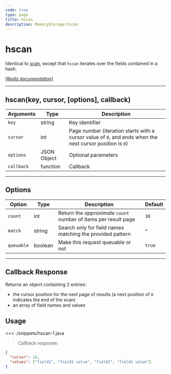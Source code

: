```yaml
---
code: true
type: page
title: hscan
description: MemoryStorage:hscan
---
```


# hscan

Identical to [scan](/sdk/java/2/core-classes/memory-storage/scan), except that `hscan` iterates over the fields contained in a hash.

[[_Redis documentation_]](https://redis.io/commands/hscan)

---

## hscan(key, cursor, [options], callback)

| Arguments  | Type        | Description                                                                                              |
| ---------- | ----------- | -------------------------------------------------------------------------------------------------------- |
| `key`      | string      | Key identifier                                                                                           |
| `cursor`   | int         | Page number (iteration starts with a cursor value of `0`, and ends when the next cursor position is `0`) |
| `options`  | JSON Object | Optional parameters                                                                                      |
| `callback` | function    | Callback                                                                                                 |

---

## Options

| Option     | Type    | Description                                                      | Default |
| ---------- | ------- | ---------------------------------------------------------------- | ------- |
| `count`    | int     | Return the _approximate_ `count` number of items per result page | `10`    |
| `match`    | string  | Search only for field names matching the provided pattern        | `*`     |
| `queuable` | boolean | Make this request queuable or not                                | `true`  |

---

## Callback Response

Returns an object containing 2 entries:

- the cursor position for the next page of results (a next position of `0` indicates the end of the scan)
- an array of field names and values

## Usage

<<< ./snippets/hscan-1.java

> Callback response:

```json
{
  "cursor": 18,
  "values": ["field1", "field1 value", "field2", "field2 value"]
}
```

